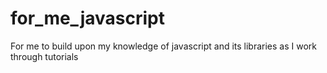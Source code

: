 # for_me_javascript
For me to build upon my knowledge of javascript and its libraries as I work through tutorials
